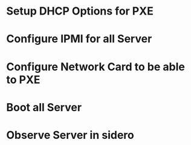 # Setup DHCP Options for PXE

# Configure IPMI for all Server

# Configure Network Card to be able to PXE

# Boot all Server

# Observe Server in sidero